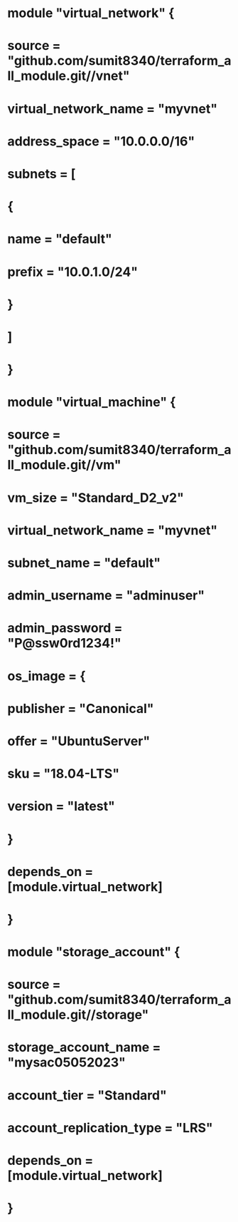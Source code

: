 # module "virtual_network" {
#  source = "github.com/sumit8340/terraform_all_module.git//vnet"
#  virtual_network_name = "myvnet"
#  address_space        = "10.0.0.0/16"
#  subnets = [
#    {
#      name   = "default"
#      prefix = "10.0.1.0/24"
#    }
#   ]
# }
# module "virtual_machine" {
#  source = "github.com/sumit8340/terraform_all_module.git//vm"
#  vm_size             = "Standard_D2_v2"
#  virtual_network_name = "myvnet"
#  subnet_name          = "default"
#  admin_username       = "adminuser"
#  admin_password       = "P@ssw0rd1234!"
#  os_image = {
#    publisher = "Canonical"
#    offer     = "UbuntuServer"
#    sku       = "18.04-LTS"
#    version   = "latest"
#  }
#  depends_on = [module.virtual_network]
# }
# module "storage_account" {
# source                  =  "github.com/sumit8340/terraform_all_module.git//storage"
#  storage_account_name    = "mysac05052023"
#  account_tier            = "Standard"
#  account_replication_type = "LRS"
#  depends_on = [module.virtual_network]
# }



